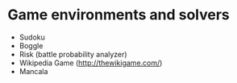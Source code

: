 # Game environments and solvers

- Sudoku
- Boggle
- Risk (battle probability analyzer)
- Wikipedia Game (http://thewikigame.com/)
- Mancala
